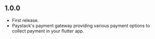 ## 1.0.0

* First release.
* Paystack's payment gateway providing various payment options to collect payment in your flutter app.
